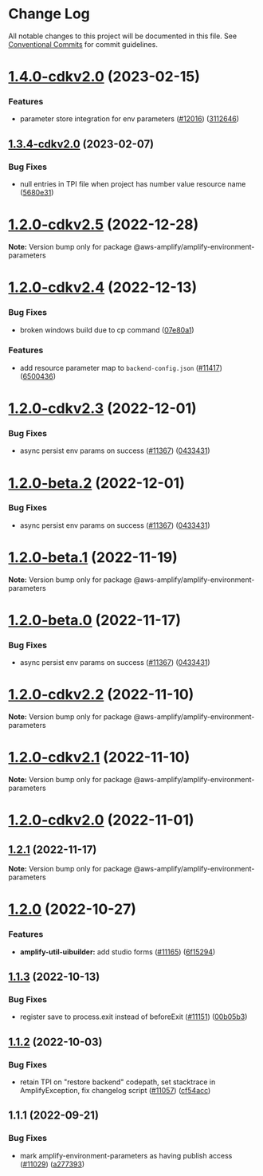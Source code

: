 # Change Log

All notable changes to this project will be documented in this file.
See [Conventional Commits](https://conventionalcommits.org) for commit guidelines.

# [1.4.0-cdkv2.0](https://github.com/aws-amplify/amplify-cli/compare/@aws-amplify/amplify-environment-parameters@1.3.4-cdkv2.0...@aws-amplify/amplify-environment-parameters@1.4.0-cdkv2.0) (2023-02-15)


### Features

* parameter store integration for env parameters ([#12016](https://github.com/aws-amplify/amplify-cli/issues/12016)) ([3112646](https://github.com/aws-amplify/amplify-cli/commit/311264610080810947a49e7ec85e21b28c010c6e))





## [1.3.4-cdkv2.0](https://github.com/aws-amplify/amplify-cli/compare/@aws-amplify/amplify-environment-parameters@1.3.3...@aws-amplify/amplify-environment-parameters@1.3.4-cdkv2.0) (2023-02-07)


### Bug Fixes

* null entries in TPI file when project has number value resource name ([5680e31](https://github.com/aws-amplify/amplify-cli/commit/5680e310f0387824844add0397aa3f598ab3c6fe))





# [1.2.0-cdkv2.5](https://github.com/aws-amplify/amplify-cli/compare/@aws-amplify/amplify-environment-parameters@1.2.0-cdkv2.4...@aws-amplify/amplify-environment-parameters@1.2.0-cdkv2.5) (2022-12-28)

**Note:** Version bump only for package @aws-amplify/amplify-environment-parameters





# [1.2.0-cdkv2.4](https://github.com/aws-amplify/amplify-cli/compare/@aws-amplify/amplify-environment-parameters@1.2.0-cdkv2.3...@aws-amplify/amplify-environment-parameters@1.2.0-cdkv2.4) (2022-12-13)


### Bug Fixes

* broken windows build due to cp command ([07e80a1](https://github.com/aws-amplify/amplify-cli/commit/07e80a19219598736c8f501e58b3a5b165a72c5b))


### Features

* add resource parameter map to `backend-config.json` ([#11417](https://github.com/aws-amplify/amplify-cli/issues/11417)) ([6500436](https://github.com/aws-amplify/amplify-cli/commit/6500436c3c91c7cedfd26b79681acabdc8dfdb7f))





# [1.2.0-cdkv2.3](https://github.com/aws-amplify/amplify-cli/compare/@aws-amplify/amplify-environment-parameters@1.2.1...@aws-amplify/amplify-environment-parameters@1.2.0-cdkv2.3) (2022-12-01)


### Bug Fixes

* async persist env params on success ([#11367](https://github.com/aws-amplify/amplify-cli/issues/11367)) ([0433431](https://github.com/aws-amplify/amplify-cli/commit/043343159020b4f7b566e4d3d356aebe68df9b6a))





# [1.2.0-beta.2](https://github.com/aws-amplify/amplify-cli/compare/@aws-amplify/amplify-environment-parameters@1.2.1...@aws-amplify/amplify-environment-parameters@1.2.0-beta.2) (2022-12-01)


### Bug Fixes

* async persist env params on success ([#11367](https://github.com/aws-amplify/amplify-cli/issues/11367)) ([0433431](https://github.com/aws-amplify/amplify-cli/commit/043343159020b4f7b566e4d3d356aebe68df9b6a))





# [1.2.0-beta.1](https://github.com/aws-amplify/amplify-cli/compare/@aws-amplify/amplify-environment-parameters@1.2.0-beta.0...@aws-amplify/amplify-environment-parameters@1.2.0-beta.1) (2022-11-19)

**Note:** Version bump only for package @aws-amplify/amplify-environment-parameters





# [1.2.0-beta.0](https://github.com/aws-amplify/amplify-cli/compare/@aws-amplify/amplify-environment-parameters@1.2.0-cdkv2.0...@aws-amplify/amplify-environment-parameters@1.2.0-beta.0) (2022-11-17)


### Bug Fixes

* async persist env params on success ([#11367](https://github.com/aws-amplify/amplify-cli/issues/11367)) ([0433431](https://github.com/aws-amplify/amplify-cli/commit/043343159020b4f7b566e4d3d356aebe68df9b6a))





# [1.2.0-cdkv2.2](https://github.com/aws-amplify/amplify-cli/compare/@aws-amplify/amplify-environment-parameters@1.2.0-cdkv2.0...@aws-amplify/amplify-environment-parameters@1.2.0-cdkv2.2) (2022-11-10)

**Note:** Version bump only for package @aws-amplify/amplify-environment-parameters





# [1.2.0-cdkv2.1](https://github.com/aws-amplify/amplify-cli/compare/@aws-amplify/amplify-environment-parameters@1.2.0-cdkv2.0...@aws-amplify/amplify-environment-parameters@1.2.0-cdkv2.1) (2022-11-10)

**Note:** Version bump only for package @aws-amplify/amplify-environment-parameters





# [1.2.0-cdkv2.0](https://github.com/aws-amplify/amplify-cli/compare/@aws-amplify/amplify-environment-parameters@1.1.3...@aws-amplify/amplify-environment-parameters@1.2.0-cdkv2.0) (2022-11-01)
## [1.2.1](https://github.com/aws-amplify/amplify-cli/compare/@aws-amplify/amplify-environment-parameters@1.2.0...@aws-amplify/amplify-environment-parameters@1.2.1) (2022-11-17)

**Note:** Version bump only for package @aws-amplify/amplify-environment-parameters





# [1.2.0](https://github.com/aws-amplify/amplify-cli/compare/@aws-amplify/amplify-environment-parameters@1.1.3...@aws-amplify/amplify-environment-parameters@1.2.0) (2022-10-27)


### Features

* **amplify-util-uibuilder:** add studio forms ([#11165](https://github.com/aws-amplify/amplify-cli/issues/11165)) ([6f15294](https://github.com/aws-amplify/amplify-cli/commit/6f15294d6809639c7d7e7d3aa4378df894168b0b))





## [1.1.3](https://github.com/aws-amplify/amplify-cli/compare/@aws-amplify/amplify-environment-parameters@1.1.2...@aws-amplify/amplify-environment-parameters@1.1.3) (2022-10-13)


### Bug Fixes

* register save to process.exit instead of beforeExit ([#11151](https://github.com/aws-amplify/amplify-cli/issues/11151)) ([00b05b3](https://github.com/aws-amplify/amplify-cli/commit/00b05b305874d52f13760da25c3722653c070dee))





## [1.1.2](https://github.com/aws-amplify/amplify-cli/compare/@aws-amplify/amplify-environment-parameters@1.1.1...@aws-amplify/amplify-environment-parameters@1.1.2) (2022-10-03)


### Bug Fixes

* retain TPI on "restore backend" codepath, set stacktrace in AmplifyException, fix changelog script ([#11057](https://github.com/aws-amplify/amplify-cli/issues/11057)) ([cf54acc](https://github.com/aws-amplify/amplify-cli/commit/cf54accdca6c7bb1663371f98d48321edcaa76a1))





## 1.1.1 (2022-09-21)


### Bug Fixes

* mark amplify-environment-parameters as having publish access ([#11029](https://github.com/aws-amplify/amplify-cli/issues/11029)) ([a277393](https://github.com/aws-amplify/amplify-cli/commit/a2773939af5513b51191d4f1348fbc53580ff587))
